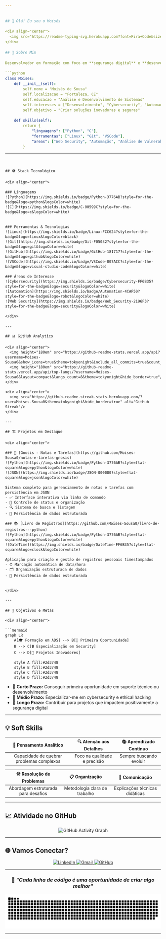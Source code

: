```yaml
---


## 👋 Olá! Eu sou o Moisés

<div align="center">
  <img src="https://readme-typing-svg.herokuapp.com?font=Fira+Code&size=22&pause=1000&color=00D4AA&center=true&vCenter=true&width=435&lines=Desenvolvedor+%26+Segurança+Digital;Estudante+de+ADS;Apaixonado+por+Tecnologia" alt="Typing SVG" />
</div>

## 🚀 Sobre Mim

Desenvolvedor em formação com foco em **segurança digital** e **desenvolvimento de software**. Atualmente cursando **Análise e Desenvolvimento de Sistemas** em Fortaleza/CE, com uma paixão genuína por entender como as coisas funcionam e como torná-las mais seguras e eficientes.

```python
class Moises:
    def __init__(self):
        self.nome = "Moisés de Sousa"
        self.localizacao = "Fortaleza, CE"
        self.educacao = "Análise e Desenvolvimento de Sistemas"
        self.interesses = ["Desenvolvimento", "Cybersecurity", "Automação"]
        self.objetivo = "Criar soluções inovadoras e seguras"
    
    def skills(self):
        return {
            "linguagens": ["Python", "C"],
            "ferramentas": ["Linux", "Git", "VSCode"],
            "areas": ["Web Security", "Automação", "Análise de Vulnerabilidades"]
        }
```

---
```


## 🛠️ Stack Tecnológico

<div align="center">
  
### Linguagens
![Python](https://img.shields.io/badge/Python-3776AB?style=for-the-badge&logo=python&logoColor=white)
![C](https://img.shields.io/badge/C-00599C?style=for-the-badge&logo=c&logoColor=white)


### Ferramentas & Tecnologias
![Linux](https://img.shields.io/badge/Linux-FCC624?style=for-the-badge&logo=linux&logoColor=black)
![Git](https://img.shields.io/badge/Git-F05032?style=for-the-badge&logo=git&logoColor=white)
![GitHub](https://img.shields.io/badge/GitHub-181717?style=for-the-badge&logo=github&logoColor=white)
![VSCode](https://img.shields.io/badge/VSCode-007ACC?style=for-the-badge&logo=visual-studio-code&logoColor=white)

### Áreas de Interesse
![Cybersecurity](https://img.shields.io/badge/Cybersecurity-FF6B35?style=for-the-badge&logo=security&logoColor=white)
![Automation](https://img.shields.io/badge/Automation-4CAF50?style=for-the-badge&logo=robot&logoColor=white)
![Web Security](https://img.shields.io/badge/Web_Security-2196F3?style=for-the-badge&logo=security&logoColor=white)

</div>

---

## 📊 GitHub Analytics

<div align="center">
  <img height="180em" src="https://github-readme-stats.vercel.app/api?username=Moises-Sousa0&show_icons=true&theme=tokyonight&include_all_commits=true&count_private=true&hide_border=true"/>
  <img height="180em" src="https://github-readme-stats.vercel.app/api/top-langs/?username=Moises-Sousa0&layout=compact&langs_count=8&theme=tokyonight&hide_border=true"/>
</div>

<div align="center">
  <img src="https://github-readme-streak-stats.herokuapp.com/?user=Moises-Sousa0&theme=tokyonight&hide_border=true" alt="GitHub Streak"/>
</div>

---

## 🏗️ Projetos em Destaque

<div align="center">

### 📝 [Gnosis - Notas e Tarefas](https://github.com/Moises-Sousa0/notas-e-tarefas-gnosis)
![Python](https://img.shields.io/badge/Python-3776AB?style=flat-square&logo=python&logoColor=white)
![JSON](https://img.shields.io/badge/JSON-000000?style=flat-square&logo=json&logoColor=white)

Sistema completo para gerenciamento de notas e tarefas com persistência em JSON
- ✅ Interface interativa via linha de comando
- 🔄 Controle de status e organização
- 🔍 Sistema de busca e listagem
- 💾 Persistência de dados estruturada

### 📚 [Livro de Registros](https://github.com/Moises-Sousa0/livro-de-registros---python)
![Python](https://img.shields.io/badge/Python-3776AB?style=flat-square&logo=python&logoColor=white)
![DateTime](https://img.shields.io/badge/DateTime-FF6B35?style=flat-square&logo=clock&logoColor=white)

Aplicação para criação e gestão de registros pessoais timestampados
- ⏰ Marcação automática de data/hora
- 🗂️ Organização estruturada de dados
- 💾 Persistência de dados estruturada


</div>

---

## 🎯 Objetivos e Metas

<div align="center">

```mermaid
graph LR
    A[🎓 Formação em ADS] --> B[💼 Primeira Oportunidade]
    B --> C[🔒 Especialização em Security]
    C --> D[🚀 Projetos Inovadores]
    
    style A fill:#2d3748
    style B fill:#2d3748
    style C fill:#2d3748
    style D fill:#2d3748
```

</div>

- 🔹 **Curto Prazo:** Conseguir primeira oportunidade em suporte técnico ou desenvolvimento
- 🔹 **Médio Prazo:** Especializar-me em cybersecurity e ethical hacking
- 🔹 **Longo Prazo:** Contribuir para projetos que impactem positivamente a segurança digital

---

## 💡 Soft Skills

<div align="center">

| 🧠 **Pensamento Analítico** | 🔍 **Atenção aos Detalhes** | 📚 **Aprendizado Contínuo** |
|:---:|:---:|:---:|
| Capacidade de quebrar problemas complexos | Foco na qualidade e precisão | Sempre buscando evoluir |

| 🛠️ **Resolução de Problemas** | 📋 **Organização** | 🤝 **Comunicação** |
|:---:|:---:|:---:|
| Abordagem estruturada para desafios | Metodologia clara de trabalho | Explicações técnicas didáticas |

</div>

---

## 📈 Atividade no GitHub

<div align="center">
  <img src="https://github-readme-activity-graph.vercel.app/graph?username=Moises-Sousa0&custom_title=Contribuições%20dos%20Últimos%20Meses&hide_border=true&theme=tokyo-night" alt="GitHub Activity Graph"/>
</div>

---

## 🌐 Vamos Conectar?

<div align="center">
  <a href="https://www.linkedin.com/in/mois%C3%A9s-sousa-20132a267/">
    <img src="https://img.shields.io/badge/LinkedIn-0077B5?style=for-the-badge&logo=linkedin&logoColor=white" alt="LinkedIn"/>
  </a>
  <a href="mailto:moisessousanow@gmail.com">
    <img src="https://img.shields.io/badge/Gmail-D14836?style=for-the-badge&logo=gmail&logoColor=white" alt="Gmail"/>
  </a>
  <a href="https://github.com/Moises-Sousa0">
    <img src="https://img.shields.io/badge/GitHub-100000?style=for-the-badge&logo=github&logoColor=white" alt="GitHub"/>
  </a>
</div>

---

<div align="center">
  
  
  ### 💫 _"Cada linha de código é uma oportunidade de criar algo melhor"_
  
  <img src="https://raw.githubusercontent.com/Platane/snk/output/github-contribution-grid-snake.svg" alt="Snake animation"/>
</div>

---
